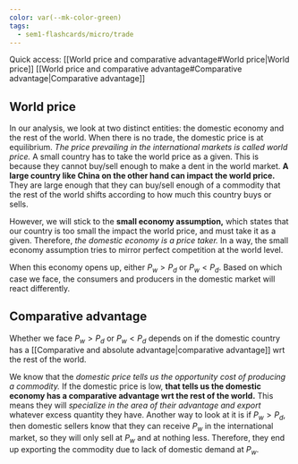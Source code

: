 ```yaml
---
color: var(--mk-color-green)
tags:
  - sem1-flashcards/micro/trade
---
```

Quick access:
[[World price and comparative advantage#World price|World price]]
[[World price and comparative advantage#Comparative advantage|Comparative advantage]]

## World price
In our analysis, we look at two distinct entities: the domestic economy and the rest of the world. When there is no trade, the domestic price is at equilibrium. *The price prevailing in the international markets is called world price.* A small country has to take the world price as a given. This is because they cannot buy/sell enough to make a dent in the world market. **A large country like China on the other hand can impact the world price.** They are large enough that they can buy/sell enough of a commodity that the rest of the world shifts according to how much this country buys or sells.

However, we will stick to the **small economy assumption,** which states that our country is too small the impact the world price, and must take it as a given. Therefore, *the domestic economy is a price taker.* In a way, the small economy assumption tries to mirror perfect competition at the world level.

When this economy opens up, either $P_{w}>P_{d}$ or $P_{w}<P_{d}$. Based on which case we face, the consumers and producers in the domestic market will react differently.

## Comparative advantage
Whether we face $P_{w}>P_{d}$ or $P_{w}<P_{d}$ depends on if the domestic country has a [[Comparative and absolute advantage|comparative advantage]] wrt the rest of the world.

We know that the *domestic price tells us the opportunity cost of producing a commodity.* If the domestic price is low, **that tells us the domestic economy has a comparative advantage wrt the rest of the world.** This means they will *specialize in the area of their advantage and export* whatever excess quantity they have. Another way to look at it is if $P_{w}>P_{d}$, then domestic sellers know that they can receive $P_{w}$ in the international market, so they will only sell at $P_{w}$ and at nothing less. Therefore, they end up exporting the commodity due to lack of domestic demand at $P_{w}$.